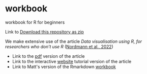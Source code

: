 # workbook
workbook for R for beginners

Link to [Download this repository as zip](https://github.com/mjgreen/workbook/archive/refs/heads/main.zip)

We make extensive use of the article _Data visualisation using R, for researchers who don’t use R_ ([Nordmann et al., 2022](https://doi.org/10.1177/25152459221074654))

<!-- Nordmann, E., McAleer, P., Toivo, W., Paterson, H. & DeBruine, L. (2022). Data visualisation using R, for researchers who don't use R. Advances in Methods and Practices in Psychological Science. https://doi.org/10.1177/25152459221074654 -->

* Link to the [pdf](https://osf.io/5e64r) version of the article 
* Link to the interactive [website](https://psyteachr.github.io/introdataviz/index.html) tutorial version of the article
* Link to Matt's version of the Rmarkdown [workbook](https://mjgreen.github.io/workbook/workbook-mjg) 
